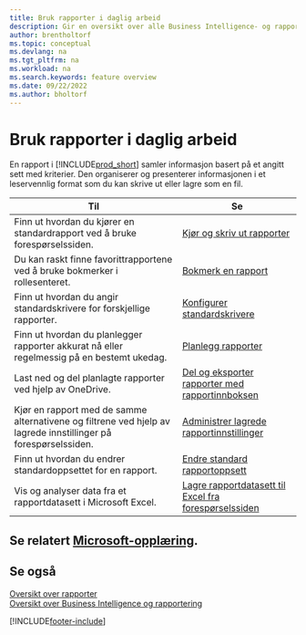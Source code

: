 ```yaml
---
title: Bruk rapporter i daglig arbeid
description: Gir en oversikt over alle Business Intelligence- og rapporteringsfunksjonene som støttes i Business Central-produktet.
author: brentholtorf
ms.topic: conceptual
ms.devlang: na
ms.tgt_pltfrm: na
ms.workload: na
ms.search.keywords: feature overview
ms.date: 09/22/2022
ms.author: bholtorf
---
```

# Bruk rapporter i daglig arbeid

En rapport i [!INCLUDE[prod_short](includes/prod_short.md)] samler informasjon basert på et angitt sett med kriterier. Den organiserer og presenterer informasjonen i et leservennlig format som du kan skrive ut eller lagre som en fil.  

| Til | Se |
| --- | --- |
| Finn ut hvordan du kjører en standardrapport ved å bruke forespørselssiden. | [Kjør og skriv ut rapporter](ui-work-report.md) |
| Du kan raskt finne favorittrapportene ved å bruke bokmerker i rollesenteret. | [Bokmerk en rapport](ui-bookmarks.md) |
| Finn ut hvordan du angir standardskrivere for forskjellige rapporter. | [Konfigurer standardskrivere](ui-specify-printer-selection-reports.md#default) |
| Finn ut hvordan du planlegger rapporter akkurat nå eller regelmessig på en bestemt ukedag. | [Planlegg rapporter](ui-work-report.md#ScheduleReport) |
| Last ned og del planlagte rapporter ved hjelp av OneDrive. | [Del og eksporter rapporter med rapportinnboksen](ui-work-report-inbox.md) |
| Kjør en rapport med de samme alternativene og filtrene ved hjelp av lagrede innstillinger på forespørselssiden. | [Administrer lagrede rapportinnstillinger](reports-saving-reusing-settings.md)|
| Finn ut hvordan du endrer standardoppsettet for en rapport. | [Endre standard rapportoppsett](ui-how-change-layout-currently-used-report.md) |
| Vis og analyser data fra et rapportdatasett i Microsoft Excel. | [Lagre rapportdatasett til Excel fra forespørselssiden](/dynamics365-release-plan/2021wave1/smb/dynamics365-business-central/save-report-dataset-excel-request-page) |

## Se relatert [Microsoft-opplæring](/training/paths/setup-reporting-dynamics-365-business-central/).

## Se også

[Oversikt over rapporter](reports-available-reports.md)  
[Oversikt over Business Intelligence og rapportering](ui-work-report.md)  

[!INCLUDE[footer-include](includes/footer-banner.md)]
